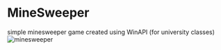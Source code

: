 # MineSweeper
simple minesweeper game created using WinAPI (for university classes)
![minesweeper](https://user-images.githubusercontent.com/45801065/160463773-44009939-3260-4357-9568-00ca8cc27e37.gif)
